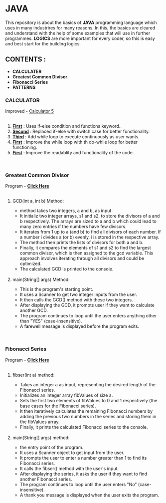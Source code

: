 # JAVA
This repository is about the basics of <b>JAVA</b> programming language which uses in many industrires for many reasons. In this, the basics are cleared and understand with the help of some examples that will use in further programmes. <b>LOGICS</b> are more important for every coder, so this is easy and best start for the building logics.<br>

<h2>CONTENTS : </h2>
<ul>
  <li><b>CALCULATER</b></li>
  <li><b>Greatest Common Divisor</b></li>
  <li><b>Fibonacci Series</b></li>
  <li><b>PATTERNS</b></li>
</ul>

<h3>CALCULATOR</h3>
  <div>Improved - <a href='https://github.com/himanshuaryan/JAVA/blob/main/calc4.java'>Calculator 5</a></div><br>
  <ol>
    <li><b><a href='https://github.com/himanshuaryan/JAVA/blob/main/calc0.java'>First</a></b> : Uses if-else condition and functions keyword..</li>
    <li><b><a href='https://github.com/himanshuaryan/JAVA/blob/main/calc1.java'>Second</a></b> : Replaced if-else with switch case for better functionality.</li>
    <li><b><a href='https://github.com/himanshuaryan/JAVA/blob/main/calc2.java'>Third</a></b> : Add while loop to execute continuously as user wants.</li>
    <li><b><a href='https://github.com/himanshuaryan/JAVA/blob/main/calc3.java'>First</a></b> : Improve the while loop with th do-whlie loop for better functioning. </li>
    <li><b><a href='https://github.com/himanshuaryan/JAVA/blob/main/calc4.java'>First</a></b> : Improve the readablity and functionality of the code.</li>
  </ol><br>

<h3>Greatest Common Divisor</h3>
  <div>Program - <a href='https://github.com/himanshuaryan/JAVA/blob/main/greatest common divisor.java'><b>Click Here</b></a></div><br>
  <ol>
    <li>GCD(int a, int b) Method:</li>
    <ul>
      <li>method takes two integers, a and b, as input.</li>
      <li>It initializ two integer arrays, s1 and s2, to store the divisors of a and b respectively. The arrays are sized to a and b which could lead to many zero entries if the numbers have few divisors.</li>
      <li>It iterates from 1 up to a (and b) to find all divisors of each number. If a number i divides a (or b) evenly, i is stored in the respective array.</li>
      <li>The method then prints the lists of divisors for both a and b.</li>
      <li>Finally, it compares the elements of s1 and s2 to find the largest common divisor, which is then assigned to the gcd variable. This approach involves iterating through all divisors and could be optimized.</li>
      <li>The calculated GCD is printed to the console.</li>
    </ul><br>
    <li>main(String[] args) Method:</li>
    <ul>
      <li>This is the program's starting point.</li>
      <li>It uses a Scanner to get two integer inputs from the user.</li>
      <li>It then calls the GCD() method with these two integers.</li>
      <li>After displaying the GCD, it prompts user if they want to calculate another GCD.</li>
      <li>The program continues to loop until the user enters anything other than "YES" (case-insensitive).</li>
      <li>A farewell message is displayed before the program exits.</li>
    </ul>
  </ol><br>

<h3>Fibonacci Series</h3>
  <div>Program - <a href='https://github.com/himanshuaryan/JAVA/blob/main/fibonacci series.java'><b>Click Here</b></a></div><br>
  <ol>
    <li>fibser(int a) method:</li>
    <ul>
      <li>Takes an integer a as input, representing the desired length of the Fibonacci series.</li>
      <li>Initializes an integer array fibValues of size a.</li>
      <li>Sets the first two elements of fibValues to 0 and 1 respectively (the base cases for the Fibonacci series).</li>
      <li>It then iteratively calculates the remaining Fibonacci numbers by adding the previous two numbers in the series and storing them in the fibValues array.</li>
      <li>Finally, it prints the calculated Fibonacci series to the console.</li>
    </ul><br>
    <li>main(String[] args) method:</li>
    <ul>
      <li> the entry point of the program.</li>
      <li>It uses a Scanner object to get input from the user.</li>
      <li>It prompts the user to enter a number greater than 1 to find its Fibonacci series.</li>
      <li>It calls the fibser() method with the user's input.</li>
      <li>After displaying the series, it asks the user if they want to find another Fibonacci series.</li>
      <li>The program continues to loop until the user enters "No" (case-insensitive).</li>
      <li>A thank you message is displayed when the user exits the program.</li>
    </ul>
  </ol>

